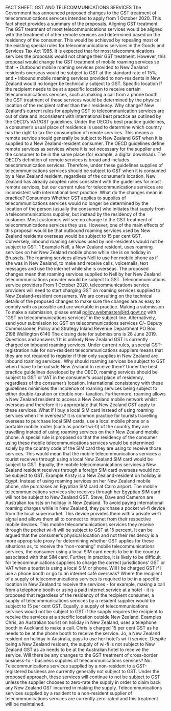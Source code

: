 FACT SHEET: GST AND TELECOMMUNICATIONS SERVICES The Government has announced proposed changes to the GST treatment of telecommunications services intended to apply from 1 October 2020. This fact sheet provides a summary of the proposals. Aligning GST treatment The GST treatment of most telecommunications services would be aligned with the treatment of other remote services and determined based on the residency of the consumer. This would be achieved by repealing most of the existing special rules for telecommunications services in the Goods and Services Tax Act 1985. It is expected that for most telecommunications services the proposals would not change their GST treatment. However, this proposal would change the GST treatment of mobile roaming services so that: • Outbound mobile roaming services provided to New Zealand residents overseas would be subject to GST at the standard rate of 15%; and • Inbound mobile roaming services provided to non-residents in New Zealand would no longer be technically subject to GST. Specific location If the recipient needs to be at a specific location to receive certain telecommunications services, such as making a call from a phone booth, the GST treatment of those services would be determined by the physical location of the recipient rather than their residency. Why change? New Zealand’s current rules for applying GST to telecommunication services are out of date and inconsistent with international best practice as outlined by the OECD’s VAT/GST guidelines. Under the OECD’s best practice guidelines, a consumer’s usual place of residence is used to determine which country has the right to tax the consumption of remote services. This means a remote service should generally be subject to New Zealand GST when it is supplied to a New Zealand-resident consumer. The OECD guidelines define remote services as services where it is not necessary for the supplier and the consumer to be in the same place (for example, a digital download). The OECD’s definition of remote services is broad and includes telecommunication services. Therefore, under these guidelines supplies of telecommunications services should be subject to GST when it is consumed by a New Zealand resident, regardless of the consumer’s location. New Zealand has already adopted rules consistent with the guidelines for most remote services, but our current rules for telecommunications services are inconsistent with international best practice. What do the changes mean in practice? Consumers Whether GST applies to supplies of telecommunications services would no longer be determined by the location of the person (usually the consumer) who initiates that supply from a telecommunications supplier, but instead by the residency of the customer. Most customers will see no change to the GST treatment of telecommunications services they use. However, one of the main effects of this proposal would be that outbound roaming services used by New Zealand residents overseas would be subject to 15 per cent GST. Conversely, inbound roaming services used by non-residents would not be subject to GST. 1 Example Nell, a New Zealand resident, uses roaming services on her New Zealand mobile phone while she is on holiday in Brussels. The roaming services allows Nell to use her mobile phone as if she was in New Zealand, to make and receive calls, voicemails, text messages and use the internet while she is overseas. The proposed changes mean that roaming services supplied to Nell by her New Zealand telecommunications provider would be subject to GST. Telecommunications service providers From 1 October 2020, telecommunications service providers will need to start charging GST on roaming services supplied to New Zealand-resident consumers. We are consulting on the technical details of the proposed changes to make sure the changes are as easy to comply with as possible and are workable in practice. Making a submission To make a submission, please email policy.webmaster@ird.govt.nz with “GST on telecommunications services” in the subject line. Alternatively, send your submission to: GST on telecommunications services C/- Deputy Commissioner, Policy and Strategy Inland Revenue Department PO Box 2198 Wellington 6140 The closing date for submissions is 28 June 2019. Questions and answers 1 It is unlikely New Zealand GST is currently charged on inbound roaming services. Under current rules, a special GST-registration rule for non-resident telecommunications suppliers means that they are not required to register if their only supplies in New Zealand are inbound roaming services . Why should roaming services be subject to GST when I have to be outside New Zealand to receive them? Under the best practice guidelines developed by the OECD, roaming services should be subject to GST or VAT in the consumer’s usual place of residency, regardless of the consumer’s location. International consistency with these guidelines minimises the incidence of roaming services being subject to either double-taxation or double non- taxation. Furthermore, roaming allows a New Zealand resident to access a New Zealand mobile network whilst overseas and therefore it is appropriate that New Zealand GST apply to these services. What if I buy a local SIM card instead of using roaming services when I’m overseas? It is common practice for tourists travelling overseas to purchase local SIM cards, use a local mobile phone or a portable mobile router (such as pocket wi-fi) of the country they are travelling instead of using roaming services on their New Zealand mobile phone. A special rule is proposed so that the residency of the consumer using these mobile telecommunications services would be determined solely by the country code of the SIM card they are using to receive those services. This would mean that the mobile telecommunications services a tourist receives through using a local New Zealand SIM card would be subject to GST. Equally, the mobile telecommunications services a New Zealand resident receives through a foreign SIM card overseas would not be subject to GST. Example Kirsty is a New Zealand-resident on holiday in Egypt. Instead of using roaming services on her New Zealand mobile phone, she purchases an Egyptian SIM card at Cairo airport. The mobile telecommunications services she receives through her Egyptian SIM card will not be subject to New Zealand GST. Steve, Dave and Cameron are Australian tourists on holiday in New Zealand. To avoid paying international roaming charges while in New Zealand, they purchase a pocket wi-fi device from the local supermarket. This device provides them with a private wi-fi signal and allows them all to connect to internet from their respective mobile devices. This mobile telecommunications services they receive through the pocket wi-fi will be subject to GST at 15 percent. It can be argued that the consumer’s physical location and not their residency is a more appropriate proxy for determining whether GST applies for these situations as, to receive the “non-roaming” mobile telecommunications services, the consumer using a local SIM card needs to be in the country associated with that SIM card. Further, in practice, it is likely to be difficult for telecommunications suppliers to charge the correct jurisdictions’ GST or VAT when a tourist is using a local SIM or phone. Will I be charged GST if I use a phone booth or go to an internet café overseas? Where the recipient of a supply of telecommunications services is required to be in a specific location in New Zealand to receive the services - for example, making a call from a telephone booth or using a paid internet service at a hotel - it is proposed that regardless of the residency of the recipient consumer, a supply of telecommunications services by a resident supplier would be subject to 15 per cent GST. Equally, a supply of telecommunications services would not be subject to GST if the supply requires the recipient to receive the services at a specific location outside New Zealand. Examples Chris, an Australian tourist on holiday in New Zealand, uses a telephone booth in Auckland to make a call. Chris is charged 15 per cent GST as he needs to be at the phone booth to receive the service. Jo, a New Zealand resident on holiday in Australia, pays to use her hotel’s wi-fi service. Despite being a New Zealand resident, the supply of wi-fi is not subject to New Zealand GST as Jo needs to be at the Australian hotel to receive the service. Will there be any changes to the GST treatment of cross-border business-to - business supplies of telecommunications services? No. Telecommunications services supplied by a non-resident to a GST-registered business are currently generally not subject to GST. Under the proposed approach, these services will continue to not be subject to GST unless the supplier chooses to zero-rate the supply in order to claim back any New Zealand GST incurred in making the supply. Telecommunications services supplied by a resident to a non-resident supplier of telecommunications services are currently zero-rated and this treatment will be maintained.
